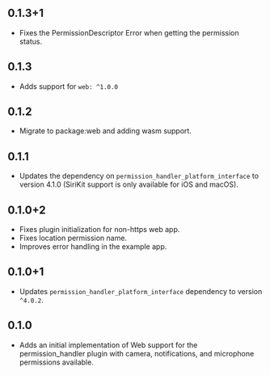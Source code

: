 ## 0.1.3+1

- Fixes the PermissionDescriptor Error when getting the permission status.

## 0.1.3

* Adds support for `web: ^1.0.0`

## 0.1.2

- Migrate to package:web and adding wasm support.

## 0.1.1

- Updates the dependency on `permission_handler_platform_interface` to version 4.1.0 (SiriKit support is only available for iOS and macOS).

## 0.1.0+2

- Fixes plugin initialization for non-https web app.
- Fixes location permission name.
- Improves error handling in the example app.

## 0.1.0+1

- Updates `permission_handler_platform_interface` dependency to version `^4.0.2`.

## 0.1.0

- Adds an initial implementation of Web support for the permission_handler plugin with camera, notifications, and microphone permissions available.
